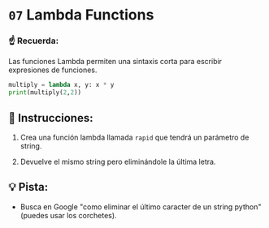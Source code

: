 # `07` Lambda Functions

### ☝ Recuerda:

Las funciones Lambda permiten una sintaxis corta para escribir expresiones de funciones.

```python
multiply = lambda x, y: x * y
print(multiply(2,2))
```

## 📝 Instrucciones:

1. Crea una función lambda llamada `rapid` que tendrá un parámetro de string.

2. Devuelve el mismo string pero eliminándole la última letra.

## 💡 Pista:

+ Busca en Google "como eliminar el último caracter de un string python" (puedes usar los corchetes).
